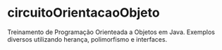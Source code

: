 # circuitoOrientacaoObjeto

Treinamento de Programação Orienteada a Objetos em Java. Exemplos diversos utilizando herança, polimorfismo e interfaces.
